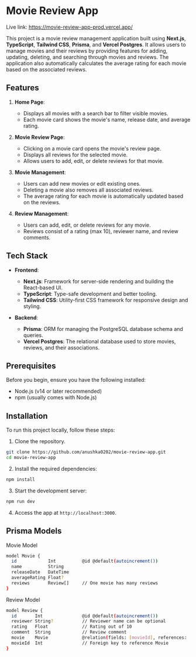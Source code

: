 # Movie Review App

Live link: https://movie-review-app-prod.vercel.app/

This project is a movie review management application built using **Next.js**, **TypeScript**, **Tailwind CSS**, **Prisma**, and **Vercel Postgres**. It allows users to manage movies and their reviews by providing features for adding, updating, deleting, and searching through movies and reviews. The application also automatically calculates the average rating for each movie based on the associated reviews.

## Features

1. **Home Page**:
   - Displays all movies with a search bar to filter visible movies.
   - Each movie card shows the movie's name, release date, and average rating.

2. **Movie Review Page**:
   - Clicking on a movie card opens the movie's review page.
   - Displays all reviews for the selected movie.
   - Allows users to add, edit, or delete reviews for that movie.

3. **Movie Management**:
   - Users can add new movies or edit existing ones.
   - Deleting a movie also removes all associated reviews.
   - The average rating for each movie is automatically updated based on the reviews.

4. **Review Management**:
   - Users can add, edit, or delete reviews for any movie.
   - Reviews consist of a rating (max 10), reviewer name, and review comments.

## Tech Stack

- **Frontend**:
  - **Next.js**: Framework for server-side rendering and building the React-based UI.
  - **TypeScript**: Type-safe development and better tooling.
  - **Tailwind CSS**: Utility-first CSS framework for responsive design and styling.

- **Backend**:
  - **Prisma**: ORM for managing the PostgreSQL database schema and queries.
  - **Vercel Postgres**: The relational database used to store movies, reviews, and their associations.

## Prerequisites

Before you begin, ensure you have the following installed:
- Node.js (v14 or later recommended)
- npm (usually comes with Node.js)

## Installation

To run this project locally, follow these steps:

1. Clone the repository.

```bash
git clone https://github.com/anushka0202/movie-review-app.git
cd movie-review-app
```

2. Install the required dependencies:

```bash
npm install 
```

3. Start the development server:

```bash
npm run dev 
```

4. Access the app at `http://localhost:3000`.

## Prisma Models

Movie Model

```bash
model Movie {
  id            Int          @id @default(autoincrement())
  name          String
  releaseDate   DateTime
  averageRating Float?
  reviews       Review[]     // One movie has many reviews
}
```

Review Model

```bash
model Review {
  id       Int               @id @default(autoincrement())
  reviewer String?           // Reviewer name can be optional
  rating   Float             // Rating out of 10
  comment  String            // Review comment
  movie    Movie             @relation(fields: [movieId], references: [id], onDelete: Cascade)
  movieId  Int               // Foreign key to reference Movie
}
```

